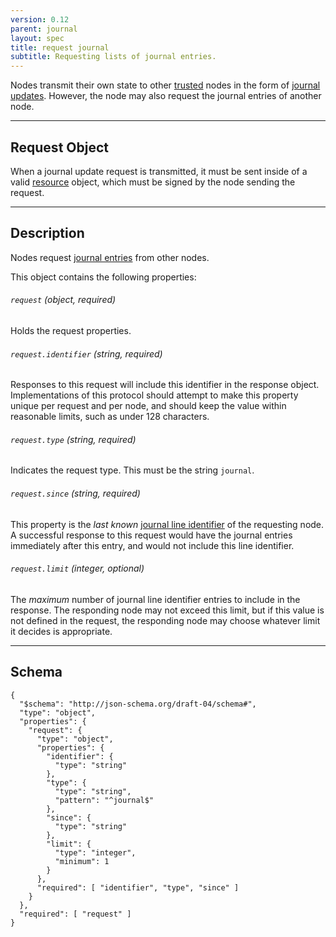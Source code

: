 ```yaml
---
version: 0.12
parent: journal
layout: spec
title: request journal
subtitle: Requesting lists of journal entries.
---
```



Nodes transmit their own state to other [trusted](../../schema/trust) nodes
in the form of [journal updates](../../journal/broadcast). However, the
node may also request the journal entries of another node.

---

## Request Object

When a journal update request is transmitted, it must be sent inside
of a valid [resource](../../journal/resource) object, which must be signed
by the node sending the request.

---

## Description

Nodes request [journal entries](../../journal/structure#journal-entries)
from other nodes.

This object contains the following properties:

###### `request` *(object, required)*

Holds the request properties.

###### `request.identifier` *(string, required)*

Responses to this request will include this identifier in the response
object. Implementations of this protocol should attempt to make this
property unique per request and per node, and should keep the value
within reasonable limits, such as under 128 characters.

###### `request.type` *(string, required)*

Indicates the request type. This must be the string `journal`.

###### `request.since` *(string, required)*

This property is the *last known*
[journal line identifier](../../journal/structure#journal-line-identifier)
of the requesting node. A successful response to this request would have
the journal entries immediately after this entry, and would not include
this line identifier.

###### `request.limit` *(integer, optional)*

The *maximum* number of journal line identifier entries to include in the response. The
responding node may not exceed this limit, but if this value is not defined in the
request, the responding node may choose whatever limit it decides is appropriate.

---

## Schema

	{
	  "$schema": "http://json-schema.org/draft-04/schema#",
	  "type": "object",
	  "properties": {
	    "request": {
	      "type": "object",
	      "properties": {
	        "identifier": {
	          "type": "string"
	        },
	        "type": {
	          "type": "string",
	          "pattern": "^journal$"
	        },
	        "since": {
	          "type": "string"
	        },
	        "limit": {
	          "type": "integer",
	          "minimum": 1
	        }
	      },
	      "required": [ "identifier", "type", "since" ]
	    }
	  },
	  "required": [ "request" ]
	}
